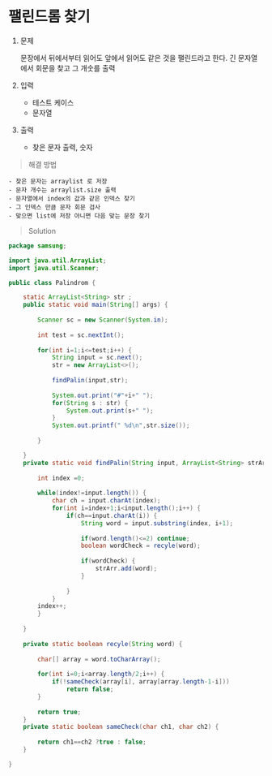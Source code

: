 # 팰린드롬 찾기

1. 문제 

    문장에서 뒤에서부터 읽어도 앞에서 읽어도 같은 것을 팰린드라고 한다.
    긴 문자열에서 회문을 찾고 그 개숫를 출력

2. 입력 
    
    - 테스트 케이스
    - 문자열

3. 출력
    
     - 찾은 문자 출력, 숫자


> 해결 방법

    - 찾은 문자는 arraylist 로 저장
    - 문자 개수는 arraylist.size 출력
    - 문자열에서 index의 값과 같은 인덱스 찾기
    - 그 인덱스 만큼 문자 회문 검사
    - 맞으면 list에 저장 아니면 다음 맞는 문장 찾기



> Solution

~~~java
package samsung;

import java.util.ArrayList;
import java.util.Scanner;

public class Palindrom {

    static ArrayList<String> str ;
    public static void main(String[] args) {
    
        Scanner sc = new Scanner(System.in);
        
        int test = sc.nextInt();
        
        for(int i=1;i<=test;i++) {
            String input = sc.next();
            str = new ArrayList<>();
            
            findPalin(input,str);
            
            System.out.print("#"+i+" ");
            for(String s : str) {
                System.out.print(s+" ");
            }
            System.out.printf(" %d\n",str.size());
            
        }

    }
    private static void findPalin(String input, ArrayList<String> strArr) {
        
        int index =0;
                
        while(index!=input.length()) {
            char ch = input.charAt(index);
            for(int i=index+1;i<input.length();i++) {
                if(ch==input.charAt(i)) {
                    String word = input.substring(index, i+1);
                    
                    if(word.length()<=2) continue; 
                    boolean wordCheck = recyle(word);
                    
                    if(wordCheck) {
                        strArr.add(word);
                    }
                    
                }
            }
        index++;
        }
        
    }
    
    private static boolean recyle(String word) {
        
        char[] array = word.toCharArray();
        
        for(int i=0;i<array.length/2;i++) {
            if(!sameCheck(array[i], array[array.length-1-i]))
                return false;
        }
        
        return true;
    }
    private static boolean sameCheck(char ch1, char ch2) {
        
        return ch1==ch2 ?true : false;
    }

}
~~~